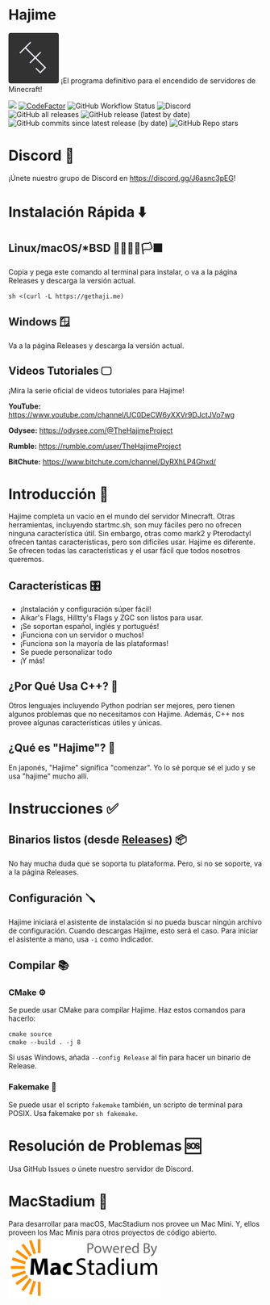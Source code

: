 # Hajime 
<img src="HJ.png" alt="Hajime logo" width="100"/>
¡El programa definitivo para el encendido de servidores de Minecraft!

[![](https://tokei.rs/b1/github/Slackadays/Hajime?category=lines)](https://github.com/Slackadays/Hajime)
[![CodeFactor](https://www.codefactor.io/repository/github/slackadays/hajime/badge)](https://www.codefactor.io/repository/github/slackadays/hajime)
![GitHub Workflow Status](https://img.shields.io/github/workflow/status/Slackadays/Hajime/CI)
![Discord](https://img.shields.io/discord/891817791525629952?color=blue&logo=Discord)
![GitHub all releases](https://img.shields.io/github/downloads/slackadays/hajime/total)
![GitHub release (latest by date)](https://img.shields.io/github/v/release/slackadays/hajime)
![GitHub commits since latest release (by date)](https://img.shields.io/github/commits-since/slackadays/hajime/latest)
![GitHub Repo stars](https://img.shields.io/github/stars/slackadays/hajime?style=social)

# Discord 💬
¡Únete nuestro grupo de Discord en https://discord.gg/J6asnc3pEG!

# Instalación Rápida ⬇️
## Linux/macOS/\*BSD 🐧🍎👿🐡🏳‍🟧‍
Copia y pega este comando al terminal para instalar, o va a la página Releases y descarga la versión actual.
```
sh <(curl -L https://gethaji.me)
```
## Windows 🪟
Va a la página Releases y descarga la versión actual.

## Videos Tutoriales 🖵

¡Mira la serie oficial de videos tutoriales para Hajime!

**YouTube:** https://www.youtube.com/channel/UC0DeCW6yXXVr9DJctJVo7wg

**Odysee:** https://odysee.com/@TheHajimeProject

**Rumble:** https://rumble.com/user/TheHajimeProject

**BitChute:** https://www.bitchute.com/channel/DyRXhLP4Ghxd/

# Introducción 👋

Hajime completa un vacío en el mundo del servidor Minecraft. Otras herramientas, incluyendo startmc.sh, son muy fáciles pero no ofrecen ninguna característica útil. Sin embargo, otras como mark2 y Pterodactyl ofrecen tantas características, pero son difíciles usar. Hajime es diferente. Se ofrecen todas las características y el usar fácil que todos nosotros queremos. 

## Características 🎛️
- ¡Instalación y configuración súper fácil!
- Aikar's Flags, Hilltty's Flags y ZGC son listos para usar.
- ¡Se soportan español, inglés y portugués!
- ¡Funciona con un servidor o muchos!
- ¡Funciona son la mayoría de las plataformas!
- Se puede personalizar todo
- ¡Y más!

## ¿Por Qué Usa C++? 🤷
Otros lenguajes incluyendo Python podrían ser mejores, pero tienen algunos problemas que no necesitamos con Hajime. Además, C++ nos provee algunas características útiles y únicas.

## ¿Qué es "Hajime"? 🙋
En japonés, "Hajime" significa "comenzar". Yo lo sé porque sé el judo y se usa "hajime" mucho allí.

# Instrucciones ✅

## Binarios listos (desde [Releases](https://github.com/Slackadays/Hajime/releases)) 📦
No hay mucha duda que se soporta tu plataforma. Pero, si no se soporte, va a la página Releases.

## Configuración 🪛

Hajime iniciará el asistente de instalación si no pueda buscar ningún archivo de configuración. Cuando descargas Hajime, esto será el caso. Para iniciar el asistente a mano, usa `-i` como indicador.

## Compilar 📚

### CMake ⚙️
Se puede usar CMake para compilar Hajime. Haz estos comandos para hacerlo:
```
cmake source
cmake --build . -j 8
```
Si usas Windows, añada `--config Release` al fin para hacer un binario de Release.

### Fakemake 🤫
Se puede usar el scripto `fakemake` también, un scripto de terminal para POSIX. Usa fakemake por
`sh fakemake`.
   
# Resolución de Problemas 🆘
Usa GitHub Issues o únete nuestro servidor de Discord.

# MacStadium 🍎
Para desarrollar para macOS, MacStadium nos provee un Mac Mini. Y, ellos proveen los Mac Minis para otros proyectos de código abierto.
<img src="MacStadium-developerlogo.png" alt="Hajime logo" width="300px"/>
